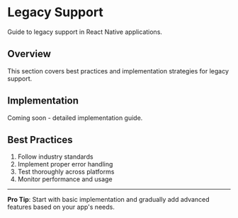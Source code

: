 # Legacy Support

Guide to legacy support in React Native applications.

## Overview

This section covers best practices and implementation strategies for legacy support.

## Implementation

Coming soon - detailed implementation guide.

## Best Practices

1. Follow industry standards
2. Implement proper error handling
3. Test thoroughly across platforms
4. Monitor performance and usage

---

**Pro Tip**: Start with basic implementation and gradually add advanced features based on your app's needs.
